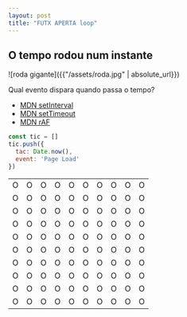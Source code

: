 ```yaml
---
layout: post
title: "FUTX APERTA loop"
---
```

## O tempo rodou num instante

![roda gigante]({{"/assets/roda.jpg" | absolute_url}})

Qual evento dispara quando passa o tempo?
* [MDN setInterval](https://developer.mozilla.org/de/docs/Web/API/WindowTimers/setInterval)
* [MDN setTimeout](https://developer.mozilla.org/en-US/docs/Web/API/WindowOrWorkerGlobalScope/setTimeout)
* [MDN rAF](https://developer.mozilla.org/en-US/docs/Web/API/window/requestAnimationFrame)

```javascript
const tic = []
tic.push({
  tac: Date.now(),
  event: 'Page Load'
})
```
<script defer>
const tic = []
tic.push({
  tac: Date.now(),
  event: 'Page Load'
})
function goCrazy(x, y) {
  if (x < 10 && x > -1 && y < 10 && y > -1) {
    const domel = document.getElementsByClassName(`row${x} col${y}`)[0]
    domel.style.backgroundColor = "red"
    
    const x2 = Math.random() > 0.5 ? x + 1 : x - 1
    const y2 = Math.random() > 0.5 ? y + 1 : y - 1

    goCrazy(x2, y2)
  }
}
</script>
<style>
  td {
    text-align: center;
    }
</style>
<table>
  <tr>
    <td class="row0 col0"><span>O</span></td>
    <td class="row0 col1"><span>O</span></td>
    <td class="row0 col2"><span>O</span></td>
    <td class="row0 col3"><span>O</span></td>
    <td class="row0 col4"><span>O</span></td>
    <td class="row0 col5"><span>O</span></td>
    <td class="row0 col6"><span>O</span></td>
    <td class="row0 col7"><span>O</span></td>
    <td class="row0 col8"><span>O</span></td>
    <td class="row0 col9"><span>O</span></td>
  </tr>
  <tr>
    <td class="row1 col0"><span>O</span></td>
    <td class="row1 col1"><span>O</span></td>
    <td class="row1 col2"><span>O</span></td>
    <td class="row1 col3"><span>O</span></td>
    <td class="row1 col4"><span>O</span></td>
    <td class="row1 col5"><span>O</span></td>
    <td class="row1 col6"><span>O</span></td>
    <td class="row1 col7"><span>O</span></td>
    <td class="row1 col8"><span>O</span></td>
    <td class="row1 col9"><span>O</span></td>
  </tr>
  <tr>
    <td class="row2 col0"><span>O</span></td>
    <td class="row2 col1"><span>O</span></td>
    <td class="row2 col2"><span>O</span></td>
    <td class="row2 col3"><span>O</span></td>
    <td class="row2 col4"><span>O</span></td>
    <td class="row2 col5"><span>O</span></td>
    <td class="row2 col6"><span>O</span></td>
    <td class="row2 col7"><span>O</span></td>
    <td class="row2 col8"><span>O</span></td>
    <td class="row2 col9"><span>O</span></td>
  </tr>
  <tr>
    <td class="row3 col0"><span>O</span></td>
    <td class="row3 col1"><span>O</span></td>
    <td class="row3 col2"><span>O</span></td>
    <td class="row3 col3"><span>O</span></td>
    <td class="row3 col4"><span>O</span></td>
    <td class="row3 col5"><span>O</span></td>
    <td class="row3 col6"><span>O</span></td>
    <td class="row3 col7"><span>O</span></td>
    <td class="row3 col8"><span>O</span></td>
    <td class="row3 col9"><span>O</span></td>
  </tr>
  <tr>
    <td class="row4 col0"><span>O</span></td>
    <td class="row4 col1"><span>O</span></td>
    <td class="row4 col2"><span>O</span></td>
    <td class="row4 col3"><span>O</span></td>
    <td class="row4 col4"><span>O</span></td>
    <td class="row4 col5"><span>O</span></td>
    <td class="row4 col6"><span>O</span></td>
    <td class="row4 col7"><span>O</span></td>
    <td class="row4 col8"><span>O</span></td>
    <td class="row4 col9"><span>O</span></td>
  </tr>
  <tr>
    <td class="row5 col0"><span>O</span></td>
    <td class="row5 col1"><span>O</span></td>
    <td class="row5 col2"><span>O</span></td>
    <td class="row5 col3"><span>O</span></td>
    <td class="row5 col4"><span>O</span></td>
    <td class="row5 col5"><span>O</span></td>
    <td class="row5 col6"><span>O</span></td>
    <td class="row5 col7"><span>O</span></td>
    <td class="row5 col8"><span>O</span></td>
    <td class="row5 col9"><span>O</span></td>
  </tr>
  <tr>
    <td class="row6 col0"><span>O</span></td>
    <td class="row6 col1"><span>O</span></td>
    <td class="row6 col2"><span>O</span></td>
    <td class="row6 col3"><span>O</span></td>
    <td class="row6 col4"><span>O</span></td>
    <td class="row6 col5"><span>O</span></td>
    <td class="row6 col6"><span>O</span></td>
    <td class="row6 col7"><span>O</span></td>
    <td class="row6 col8"><span>O</span></td>
    <td class="row6 col9"><span>O</span></td>
  </tr>
  <tr>
    <td class="row7 col0"><span>O</span></td>
    <td class="row7 col1"><span>O</span></td>
    <td class="row7 col2"><span>O</span></td>
    <td class="row7 col3"><span>O</span></td>
    <td class="row7 col4"><span>O</span></td>
    <td class="row7 col5"><span>O</span></td>
    <td class="row7 col6"><span>O</span></td>
    <td class="row7 col7"><span>O</span></td>
    <td class="row7 col8"><span>O</span></td>
    <td class="row7 col9"><span>O</span></td>
  </tr>
  <tr>
    <td class="row8 col0"><span>O</span></td>
    <td class="row8 col1"><span>O</span></td>
    <td class="row8 col2"><span>O</span></td>
    <td class="row8 col3"><span>O</span></td>
    <td class="row8 col4"><span>O</span></td>
    <td class="row8 col5"><span>O</span></td>
    <td class="row8 col6"><span>O</span></td>
    <td class="row8 col7"><span>O</span></td>
    <td class="row8 col8"><span>O</span></td>
    <td class="row8 col9"><span>O</span></td>
  </tr>
  <tr>
    <td class="row9 col0"><span>O</span></td>
    <td class="row9 col1"><span>O</span></td>
    <td class="row9 col2"><span>O</span></td>
    <td class="row9 col3"><span>O</span></td>
    <td class="row9 col4"><span>O</span></td>
    <td class="row9 col5"><span>O</span></td>
    <td class="row9 col6"><span>O</span></td>
    <td class="row9 col7"><span>O</span></td>
    <td class="row9 col8"><span>O</span></td>
    <td class="row9 col9"><span>O</span></td>
  </tr>
</table> 


